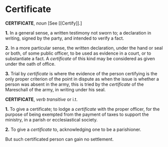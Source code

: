 # Certificate

**CERTIFICATE**, _noun_ \[See [[Certify]].\]

**1.** In a general sense, a written testimony not sworn to; a declaration in writing, signed by the party, and intended to verify a fact.

**2.** In a more particular sense, the written declaration, under the hand or seal or both, of some public officer, to be used as evidence in a court, or to substantiate a fact. A _certificate_ of this kind may be considered as given under the oath of office.

**3.** Trial by _certificate_ is where the evidence of the person certifying is the only proper criterion of the point in dispute as when the issue is whether a person was absent in the army, this is tried by the _certificate_ of the Mareschall of the army, in writing under his seal.

**CERTIFICATE**, _verb transitive_ or i.t.

**1.** To give a certificate; to lodge a _certificate_ with the proper officer, for the purpose of being exempted from the payment of taxes to support the ministry, in a parish or ecclesiastical society.

**2.** To give a _certificate_ to, acknowledging one to be a parishioner.

But such certificated person can gain no settlement.